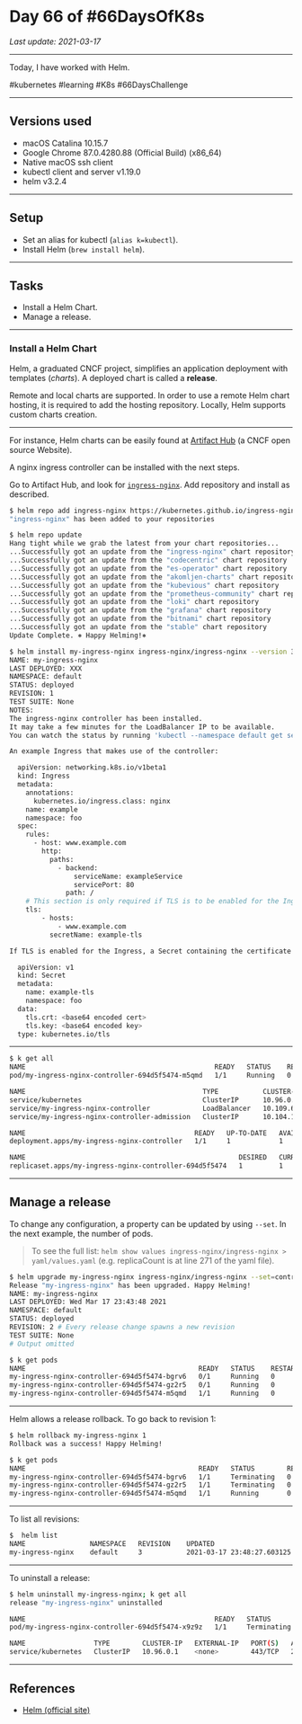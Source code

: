 # Day 66 of #66DaysOfK8s

_Last update: 2021-03-17_

---
Today, I have worked with Helm.

#kubernetes #learning #K8s #66DaysChallenge

---

## Versions used

* macOS Catalina 10.15.7
* Google Chrome 87.0.4280.88 (Official Build) (x86_64)
* Native macOS ssh client
* kubectl client and server v1.19.0
* helm v3.2.4

---

## Setup

* Set an alias for kubectl (```alias k=kubectl```).
* Install Helm (```brew install helm```).

---

## Tasks

* Install a Helm Chart.
* Manage a release.

---

### Install a Helm Chart

Helm, a graduated CNCF project, simplifies an application deployment with templates (_charts_). A deployed chart is called a **release**.

Remote and local charts are supported. In order to use a remote Helm chart hosting, it is required to add the hosting repository. Locally, Helm supports custom charts creation.

---

For instance, Helm charts can be easily found at [Artifact Hub](https://artifacthub.io/) (a CNCF open source Website).

A nginx ingress controller can be installed with the next steps.

Go to Artifact Hub, and look for [```ingress-nginx```](https://artifacthub.io/packages/helm/ingress-nginx/ingress-nginx).
Add repository and install as described.

```bash
$ helm repo add ingress-nginx https://kubernetes.github.io/ingress-nginx
"ingress-nginx" has been added to your repositories
```

```bash
$ helm repo update
Hang tight while we grab the latest from your chart repositories...
...Successfully got an update from the "ingress-nginx" chart repository
...Successfully got an update from the "codecentric" chart repository
...Successfully got an update from the "es-operator" chart repository
...Successfully got an update from the "akomljen-charts" chart repository
...Successfully got an update from the "kubevious" chart repository
...Successfully got an update from the "prometheus-community" chart repository
...Successfully got an update from the "loki" chart repository
...Successfully got an update from the "grafana" chart repository
...Successfully got an update from the "bitnami" chart repository
...Successfully got an update from the "stable" chart repository
Update Complete. ⎈ Happy Helming!⎈
```

```bash
$ helm install my-ingress-nginx ingress-nginx/ingress-nginx --version 3.24.0
NAME: my-ingress-nginx
LAST DEPLOYED: XXX
NAMESPACE: default
STATUS: deployed
REVISION: 1
TEST SUITE: None
NOTES:
The ingress-nginx controller has been installed.
It may take a few minutes for the LoadBalancer IP to be available.
You can watch the status by running 'kubectl --namespace default get services -o wide -w my-ingress-nginx-controller'

An example Ingress that makes use of the controller:

  apiVersion: networking.k8s.io/v1beta1
  kind: Ingress
  metadata:
    annotations:
      kubernetes.io/ingress.class: nginx
    name: example
    namespace: foo
  spec:
    rules:
      - host: www.example.com
        http:
          paths:
            - backend:
                serviceName: exampleService
                servicePort: 80
              path: /
    # This section is only required if TLS is to be enabled for the Ingress
    tls:
        - hosts:
            - www.example.com
          secretName: example-tls

If TLS is enabled for the Ingress, a Secret containing the certificate and key must also be provided:

  apiVersion: v1
  kind: Secret
  metadata:
    name: example-tls
    namespace: foo
  data:
    tls.crt: <base64 encoded cert>
    tls.key: <base64 encoded key>
  type: kubernetes.io/tls
```

---

```bash
$ k get all
NAME                                               READY   STATUS    RESTARTS   AGE
pod/my-ingress-nginx-controller-694d5f5474-m5qmd   1/1     Running   0          34s

NAME                                            TYPE           CLUSTER-IP      EXTERNAL-IP   PORT(S)                      AGE
service/kubernetes                              ClusterIP      10.96.0.1       <none>        443/TCP                      2d1h
service/my-ingress-nginx-controller             LoadBalancer   10.109.65.214   <pending>     80:31014/TCP,443:30829/TCP   34s
service/my-ingress-nginx-controller-admission   ClusterIP      10.104.191.17   <none>        443/TCP                      34s

NAME                                          READY   UP-TO-DATE   AVAILABLE   AGE
deployment.apps/my-ingress-nginx-controller   1/1     1            1           34s

NAME                                                     DESIRED   CURRENT   READY   AGE
replicaset.apps/my-ingress-nginx-controller-694d5f5474   1         1         1       34s
```

---

## Manage a release

To change any configuration, a property can be updated by using ```--set```. In the next example, the number of pods.
> To see the full list: ```helm show values ingress-nginx/ingress-nginx > yaml/values.yaml``` (e.g. replicaCount is at line 271 of the yaml file).

```bash
$ helm upgrade my-ingress-nginx ingress-nginx/ingress-nginx --set=controller.replicaCount=3
Release "my-ingress-nginx" has been upgraded. Happy Helming!
NAME: my-ingress-nginx
LAST DEPLOYED: Wed Mar 17 23:43:48 2021
NAMESPACE: default
STATUS: deployed
REVISION: 2 # Every release change spawns a new revision
TEST SUITE: None
# Output omitted
```

```bash
$ k get pods
NAME                                           READY   STATUS    RESTARTS   AGE
my-ingress-nginx-controller-694d5f5474-bgrv6   0/1     Running   0          7s
my-ingress-nginx-controller-694d5f5474-gz2r5   0/1     Running   0          7s
my-ingress-nginx-controller-694d5f5474-m5qmd   1/1     Running   0          5m34s
```

---

Helm allows a release rollback. To go back to revision 1:

```bash
$ helm rollback my-ingress-nginx 1
Rollback was a success! Happy Helming!
```

```bash
$ k get pods
NAME                                           READY   STATUS        RESTARTS   AGE
my-ingress-nginx-controller-694d5f5474-bgrv6   1/1     Terminating   0          4m38s
my-ingress-nginx-controller-694d5f5474-gz2r5   1/1     Terminating   0          4m38s
my-ingress-nginx-controller-694d5f5474-m5qmd   1/1     Running       0          10m
```

---

To list all revisions:

```bash
$  helm list
NAME            	NAMESPACE	REVISION	UPDATED                             	STATUS  	CHART               	APP VERSION
my-ingress-nginx	default  	3       	2021-03-17 23:48:27.603125 -0300 -03	deployed	ingress-nginx-3.24.0	0.44.0
```

---

To uninstall a release:

```bash
$ helm uninstall my-ingress-nginx; k get all
release "my-ingress-nginx" uninstalled

NAME                                               READY   STATUS        RESTARTS   AGE
pod/my-ingress-nginx-controller-694d5f5474-x9z9z   1/1     Terminating   0          2m7s

NAME                 TYPE        CLUSTER-IP   EXTERNAL-IP   PORT(S)   AGE
service/kubernetes   ClusterIP   10.96.0.1    <none>        443/TCP   2d2h
```

---

## References

* [Helm (official site)](https://helm.sh/docs/)
